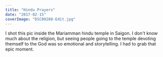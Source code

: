 ```yaml
---
title: "Hindu Prayers"
date: "2017-02-15"
coverImage: "DSC00288-Edit.jpg"
---
```


I shot this pic inside the Mariamman hindu temple in Saigon. I don't know much about the religion, but seeing people going to the temple devoting themself to the God was so emotional and storytelling. I had to grab that epic moment.
